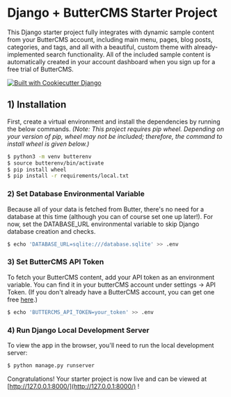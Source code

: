 # Django + ButterCMS Starter Project

This Django starter project fully integrates with dynamic sample content from your ButterCMS account, including main menu, pages, blog posts, categories, and tags, and all with a beautiful, custom theme with already-implemented search functionality. All of the included sample content is automatically created in your account dashboard when you sign up for a free trial of ButterCMS.

[![Built with Cookiecutter Django](https://img.shields.io/badge/built%20with-Cookiecutter%20Django-ff69b4.svg?logo=cookiecutter)](https://github.com/pydanny/cookiecutter-django/)

## 1) Installation

First, create a virtual environment and install the dependencies by running the 
below commands. *(Note: This project requires pip wheel. Depending on
your version of pip, wheel may not be included; therefore, the command to install wheel is given below.)*

```bash
$ python3 -m venv butterenv
$ source butterenv/bin/activate
$ pip install wheel
$ pip install -r requirements/local.txt
```

### 2) Set Database Environmental Variable

Because all of your data is fetched from Butter, there's no need for a database
at this time (although you can of course set one up later!). For now, set the
DATABASE_URL environmental variable to skip Django database creation and checks.

```bash
$ echo 'DATABASE_URL=sqlite:///database.sqlite' >> .env
```

### 3) Set ButterCMS API Token

To fetch your ButterCMS content, add your API token as an environment variable. You can find it in your butterCMS account under settings -> API Token. (If you don't already have a ButterCMS account, you can get one free [here](https://buttercms.com/join/).) 

```bash
$ echo 'BUTTERCMS_API_TOKEN=your_token' >> .env
```

### 4) Run Django Local Development Server

To view the app in the browser, you'll need to run the local development server:

```bash
$ python manage.py runserver
```

Congratulations! Your starter project is now live and can be viewed at [http://127.0.0.1:8000/](http://127.0.0.1:8000/) !